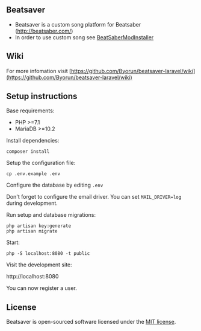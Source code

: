 ## Beatsaver 

- Beatsaver is a custom song platform for Beatsaber (http://beatsaber.com/)
- In order to use custom song see [BeatSaberModInstaller](https://github.com/Umbranoxio/BeatSaberModInstaller/releases)

## Wiki
For more infomation visit [https://github.com/Byorun/beatsaver-laravel/wiki](https://github.com/Byorun/beatsaver-laravel/wiki)

## Setup instructions

Base requirements:

* PHP >=7.1
* MariaDB >=10.2

Install dependencies:

```
composer install
```

Setup the configuration file:

```
cp .env.example .env
```

Configure the database by editing `.env`

Don't forget to configure the email driver. You can set `MAIL_DRIVER=log` during development.

Run setup and database migrations:

```
php artisan key:generate
php artisan migrate
```

Start:

```
php -S localhost:8080 -t public
```

Visit the development site:

http://localhost:8080

You can now register a user.

## License

Beatsaver is open-sourced software licensed under the [MIT license](https://opensource.org/licenses/MIT).
